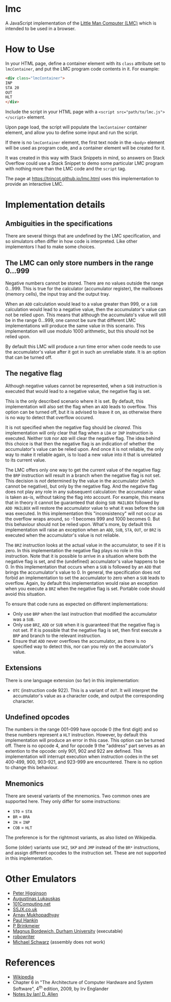 # lmc

A JavaScript implementation of the [Little Man Computer (LMC)](https://en.wikipedia.org/wiki/Little_man_computer) which is intended to be used in a browser.

# How to Use

In your HTML page, define a container element with its `class` attribute set to `lmcContainer`, and put the LMC program code contents in it. For example:

```html
<div class="lmcContainer">
INP
STA 20
OUT
HLT 
</div>
```

Include the script in your HTML page with a `<script src="path/to/lmc.js"></script>` element.

Upon page load, the script will populate the `lmcContainer` container element, and allow you to define some input and run the script.

If there is no `lmcContainer` element, the first text node in the `<body>` element will be used as program code, and a container element will be created for it.

It was created in this way with Stack Snippets in mind, so answers on Stack Overflow could use a Stack Snippet to demo some particular LMC program with nothing more than the LMC code and the `script` tag.

The page at https://trincot.github.io/lmc.html uses this implementation to provide an interactive LMC.

# Implementation details

## Ambiguities in the specifications

There are several things that are undefined by the LMC specification, and so simulators often differ in how code is interpreted.
Like other implementors I had to make some choices.

## The LMC can only store numbers in the range 0...999

Negative numbers cannot be stored. There are no values outside the range 0...999. This is true for the calculator (accumulator register), the mailboxes (memory cells), the input tray and the output tray.

When an `ADD` calculation would lead to a value greater than 999, or a `SUB` calculation would lead to a negative value, then the accumulator's value can not be relied upon. This means that although the accumulato's value will still be in the range 0...999, one cannot be sure that different LMC implementations will produce the same value in this scenario.
This implementation will use modulo 1000 arithmetic, but this should not be relied upon.

By default this LMC will produce a run time error when code needs to use the accumulator's value after it got in such an unreliable state. It is an option that can be turned off.

## The negative flag

Although negative values cannot be represented, when a `SUB` instruction is executed that would lead to a negative value, the negative flag is set. 

This is the only described scenario where it is set. By default, this implementation will also set the flag when an `ADD` leads to overflow. This option can be turned off, but it is advised to leave it on, as otherwise there is no way to detect that overflow occured.

It is not specified when the negative flag should be *cleared*. This implementation will only clear that flag when a `LDA` or `INP` instruction is executed. Neither `SUB` nor `ADD` will clear the negative flag. The idea behind this choice is that then the negative flag is an indication of whether the accumulator's value can be relied upon. And once it is not reliable, the only way to make it reliable again, is to load a new value into it that is unrelated to its current value.

The LMC offers only one way to get the current value of the negative flag: the `BRP` instruction will result in a branch when the negative flag is not set. This decision is *not* determined by the value in the accumulator (which cannot be negative), but only by the negative flag. And the negative flag does not play any role in any subsequent calculation: the accumulator value is taken as-is, without taking the flag into account. For example, this means that in theory it cannot be guaranteed that doing `SUB MAILBOX` followed by `ADD MAILBOX` will restore the accumulator value to what it was before the `SUB` was executed. 
In this implementation this "inconsistency" will not occur as the overflow wraps around, so -1 becomes 999 and 1000 becomes 0. But this behaviour should not be relied upon. What's more, by default this implementation will raise an exception when an `ADD`, `SUB`, `STA`, `OUT`, or `BRZ` is executed when the accumulator's value is not reliable.

The `BRZ` instruction looks at the actual value in the accumulator, to see if it is zero. In this implementation the negative flag plays no role in this instruction. 
Note that it is possible to arrive in a situation where both the negative flag is set, and the (undefined) accumulator's value happens to be 0. In this implementation that occurs when a `SUB` is followed by an `ADD` that brings the accumulator's value to 0. In general, the specification does not forbid an implementation to set the accumulator to zero when a `SUB` leads to overflow. Again, by default this implementation would raise an exception when you execute a `BRZ` when the negative flag is set. Portable code should avoid this situation.

To ensure that code runs as expected on different implementations:

* Only use `BRP` when the last instruction that modified the accumulator was a `SUB`.
* Only use `BRZ`, `ADD` or `SUB` when it is guaranteed that the negative flag is not set. If it is possible that the negative flag is set, then first execute a `BRP` and branch to the relevant instruction.
* Ensure that `ADD` never overflows the accumulator, as there is no specified way to detect this, nor can you rely on the accumulator's value.

## Extensions

There is one language extension (so far) in this implementation:

* `OTC` (instruction code 922). This is a variant of `OUT`. It will interpret the accumulator's value as a character code, and output the corresponding character.

## Undefined opcodes

The numbers in the range 001-099 have opcode 0 (the first digit) and so these numbers represent a `HLT` instruction. However, by default this implementation will produce an error in this case. This option can be turned off.
There is no opcode 4, and for opcode 9 the "address" part serves as an extention to the opcode: only 901, 902 and 922 are defined. This implementation will interrupt execution when instruction codes in the set 400-499, 900, 903-921, and 923-999 are encountered. There is no option to change this behaviour.

## Mnemonics

There are several variants of the mnemonics. Two common ones are supported here. They only differ for some instructions:

* `STO` = `STA`
* `BR` = `BRA`
* `IN` = `INP`
* `COB` = `HLT`

The preference is for the rightmost variants, as also listed on Wikipedia.

Some (older) variants use `SKZ`, `SKP` and `JMP` instead of the `BR*` instructions, and assign different opcodes to the instruction set. These are not supported in this implementation.

# Other Emulators

* [Peter Higginson](https://peterhigginson.co.uk/lmc/)
* [Augustinas Lukauskas](https://code.sololearn.com/WOAExzP2u2yc/#html)
* [101Computing.net](https://www.101computing.net/LMC/)
* [SSJX.co.uk](http://ssjx.co.uk/games/educational/lmc.php)
* [Arnav Mukhopadhyay](https://sourceforge.net/projects/lmce/)
* [Paul Hankin](https://blog.paulhankin.net/lmc/lmc.html)
* [P Brinkmeier](https://github.com/pbrinkmeier/lmc-emulator)
* [Magnus Bordewich, Durham University](https://community.dur.ac.uk/m.j.r.bordewich/LMC.html) (executable)
* [robowriter](http://robowriter.info/little-man-computer/)
* [Michael Schwarz](https://lmcsimulator.micschwarz.dev/) (assembly does not work)

# References

* [Wikipedia](https://en.wikipedia.org/wiki/Little_man_computer)
* Chapter 6 in "The Architecture of Computer Hardware and System Software", 4<sup>th</sup> edition, 2009, by Irv Englander
* [Notes by Ian! D. Allen](http://teaching.idallen.com/dat2343/01f/notes/lmc_lights.htm)
